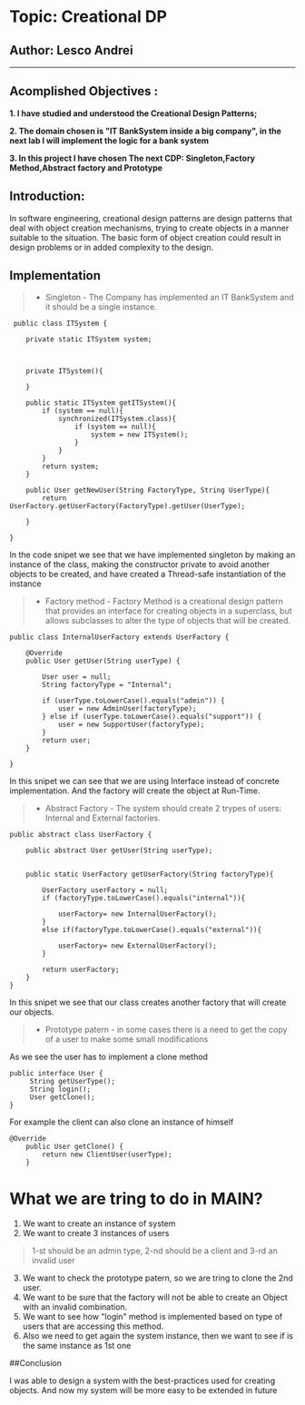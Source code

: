 # Topic: Creational DP
## Author: Lesco Andrei
------
## Acomplished Objectives :
__1. I have studied and understood the Creational Design Patterns;__

__2. The domain chosen is "IT BankSystem inside a big company", in the next lab I will implement the logic for a bank system__

__3. In this project I have chosen The next CDP: Singleton,Factory Method,Abstract factory and Prototype__
## Introduction:
In software engineering, creational design patterns are design patterns that deal with object creation mechanisms, trying to create objects in a manner suitable to the situation. The basic form of object creation could result in design problems or in added complexity to the design.

## Implementation
> * Singleton - The Company has implemented an IT BankSystem and it should be a single instance.
        
     public class ITSystem {
    
        private static ITSystem system;
    
    
    
        private ITSystem(){
    
        }
    
        public static ITSystem getITSystem(){
            if (system == null){
                synchronized(ITSystem.class){
                    if (system == null){
                        system = new ITSystem();
                    }
                }
            }
            return system;
        }
    
        public User getNewUser(String FactoryType, String UserType){
            return UserFactory.getUserFactory(FactoryType).getUser(UserType);
    
        }
    
    }
 In the code snipet we see that we have implemented singleton by making an instance of the class, making the constructor private to avoid another objects to be created, and have created a Thread-safe instantiation of the instance


> * Factory method - Factory Method is a creational design pattern that provides an interface for creating objects in a superclass, but allows subclasses to alter the type of objects that will be created.
        
    public class InternalUserFactory extends UserFactory {
    
        @Override
        public User getUser(String userType) {
    
            User user = null;
            String factoryType = "Internal";
    
            if (userType.toLowerCase().equals("admin")) {
                user = new AdminUser(factoryType);
            } else if (userType.toLowerCase().equals("support")) {
                user = new SupportUser(factoryType);
            }
            return user;
        }
    
    }
In this snipet we can see that we are using Interface instead of concrete implementation.
And the factory will create the object at Run-Time.

> * Abstract Factory - The system should create 2 trypes of users: Internal and External factories.
    
    public abstract class UserFactory {
    
        public abstract User getUser(String userType);
    
    
        public static UserFactory getUserFactory(String factoryType){
    
            UserFactory userFactory = null;
            if (factoryType.toLowerCase().equals("internal")){
    
                userFactory= new InternalUserFactory();
            }
            else if(factoryType.toLowerCase().equals("external")){
    
                userFactory= new ExternalUserFactory();
            }
    
            return userFactory;
        }
    }
In this snipet we see that our class creates another factory that will create our objects.
>* Prototype patern - in some cases there is a need to get the copy of a user to make some small modifications

As we see the user has to implement a clone method
    
    public interface User {
         String getUserType();
         String login();
         User getClone();
    }

For example the client can also clone an instance of himself
    
    @Override
        public User getClone() {
            return new ClientUser(userType);
        }



# What we are tring to do in MAIN?

1. We want to create an instance of system
2. We want to create 3 instances of users
> 1-st should be an admin type, 2-nd should be a client and 3-rd an invalid user
3. We want to check the prototype patern, so we are tring to clone the 2nd user.
4. We want to be sure that the factory will not be able to create an Object with an invalid combination.
5. We want to see how "login" method is implemented based on type of users that are accessing this method.
6. Also we need to get again the system instance, then we want to see if is the same instance as 1st one

##Conclusion

I was able to design a system with the best-practices used for creating objects.
And now my system will be more easy to be extended in future